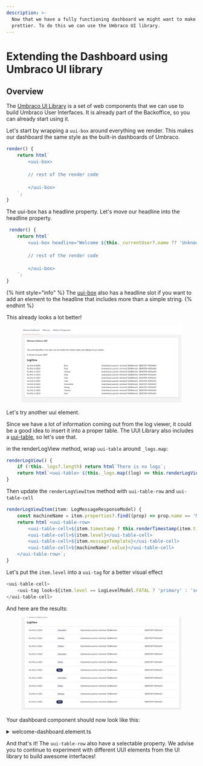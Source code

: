 ```yaml
---
description: >-
  Now that we have a fully functioning dashboard we might want to make it look
  prettier. To do this we can use the Umbraco UI library.
---
```


# Extending the Dashboard using Umbraco UI library

## Overview

The [Umbraco UI Library](../../extending/ui-library.md) is a set of web components that we can use to build Umbraco User Interfaces. It is already part of the Backoffice, so you can already start using it.

Let's start by wrapping a `uui-box` around everything we render. This makes our dashboard the same style as the built-in dashboards of Umbraco.

```typescript
render() {
    return html`
        <uui-box>
        
        // rest of the render code
        
        </uui-box>
    `;
}
```

The uui-box has a headline property. Let's move our headline into the headline property.

```typescript
 render() {
    return html`
        <uui-box headline="Welcome ${this._currentUser?.name ?? 'Unknown'}!">
        
        // rest of the render code
        
        </uui-box>
    `;
}
```

{% hint style="info" %}
The [uui-box](https://uui.umbraco.com/?path=/docs/layout-box--docs) also has a headline slot if you want to add an element to the headline that includes more than a simple string.
{% endhint %}

This already looks a lot better!

<figure><img src="../../.gitbook/assets/uuiibox.png" alt=""><figcaption></figcaption></figure>

Let's try another uui element.

Since we have a lot of information coming out from the log viewer, it could be a good idea to insert it into a proper table. The UUI Library also includes a [uui-table](https://uui.umbraco.com/?path=/docs/layout-table-table--docs), so let's use that.

in the renderLogView method, wrap `uui-table` around `_logs.map`:

```typescript
renderLogView() {
    if (!this._logs?.length) return html`There is no logs`;
    return html`<uui-table> ${this._logs.map((log) => this.renderLogViewItem(log))} </uui-table>`;
}
```

Then update the `renderLogViewItem` method with `uui-table-row` and `uui-table-cell`

```typescript
renderLogViewItem(item: LogMessageResponseModel) {
    const machineName = item.properties?.find((prop) => prop.name == 'MachineName');
    return html`<uui-table-row>
        <uui-table-cell>${item.timestamp ? this.renderTimestamp(item.timestamp) : nothing}</uui-table-cell>
        <uui-table-cell>${item.level}</uui-table-cell>
        <uui-table-cell>${item.messageTemplate}</uui-table-cell>
        <uui-table-cell>${machineName?.value}</uui-table-cell>
    </uui-table-row>`;
}
```

Let's put the `item.level` into a `uui-tag` for a better visual effect

```typescript
<uui-table-cell>
    <uui-tag look=${item.level == LogLevelModel.FATAL ? 'primary' : 'secondary'}> ${item.level} </uui-tag>
</uui-table-cell>
```

And here are the results:

<figure><img src="../../.gitbook/assets/uui-table-and-tag.png" alt=""><figcaption></figcaption></figure>

Your dashboard component should now look like this:

<details>

<summary>welcome-dashboard.element.ts</summary>

```typescript
import { UUITextStyles } from '@umbraco-ui/uui-css';
import { UmbLogViewerRepository } from '@umbraco-cms/backoffice/logviewer';
import { UmbElementMixin } from '@umbraco-cms/backoffice/element-api';
import { LitElement, css, customElement, html, nothing, state } from '@umbraco-cms/backoffice/external/lit';
import {
	UMB_CURRENT_USER_STORE_CONTEXT_TOKEN,
	UmbCurrentUserStore,
	UmbLoggedInUser,
} from '@umbraco-cms/backoffice/current-user';
import { LogLevelModel, LogMessageResponseModel } from '@umbraco-cms/backoffice/backend-api';

@customElement('my-welcome-dashboard')
export class MyWelcomeDashboardElement extends UmbElementMixin(LitElement) {
	@state()
	private _currentUser?: UmbLoggedInUser;

	@state()
	private _logs?: LogMessageResponseModel[];

	private _currentUserStore?: UmbCurrentUserStore;
	private _logRepository = new UmbLogViewerRepository(this);

	constructor() {
		super();
		this._getLogs();

		this.consumeContext(UMB_CURRENT_USER_STORE_CONTEXT_TOKEN, (instance) => {
			this._currentUserStore = instance;
			this._observeCurrentUser();
		});
	}

	private async _observeCurrentUser() {
		if (!this._currentUserStore) return;

		this.observe(this._currentUserStore.currentUser, (currentUser) => {
			this._currentUser = currentUser;
		});
	}

	private async _getLogs() {
		const logs = await this._logRepository.getLogs({
			skip: 0,
			take: 10,
		});
		if (!logs.data) return;
		this._logs = logs.data.items;
	}

	render() {
		return html`
			<uui-box headline="Welcome ${this._currentUser?.name ?? 'Umbraco HQ'}!">
				${this.renderHappyAnniversary()}
				<div>
					<p>This is the Backoffice. From here, you can modify the content, media, and settings of your website.</p>
					<p>© Sample Company 20XX</p>
				</div>
				<div>
					<h2>LogView</h2>
					${this.renderLogView()}
				</div>
			</uui-box>
		`;
	}

	renderHappyAnniversary() {
		if (!this._currentUser?.createDate) return;
		const today = new Date();
		const createDate = new Date(this._currentUser?.createDate);

		if (
			today.getDate() == createDate.getDate() &&
			today.getMonth() == createDate.getMonth() &&
			today.getFullYear() > createDate.getFullYear()
		)
			return html`Happy Anniversary! 🥳🎉`;
		return;
	}

	renderLogView() {
		if (!this._logs?.length) return html`There is no fatal errors`;
		return html`<uui-table> ${this._logs.map((log) => this.renderLogViewItem(log))} </uui-table>`;
	}

	renderLogViewItem(item: LogMessageResponseModel) {
		const machineName = item.properties?.find((prop) => prop.name == 'MachineName');
		return html`<uui-table-row>
			<uui-table-cell>${item.timestamp ? this.renderTimestamp(item.timestamp) : nothing}</uui-table-cell>
			<uui-table-cell>
				<uui-tag look=${item.level == LogLevelModel.FATAL ? 'primary' : 'secondary'}> ${item.level} </uui-tag>
			</uui-table-cell>
			<uui-table-cell>${item.messageTemplate}</uui-table-cell>
			<uui-table-cell>${machineName?.value}</uui-table-cell>
		</uui-table-row>`;
	}

	renderTimestamp(t: string) {
		const timestamp = new Date(t).toDateString();
		return html`${timestamp}`;
	}

	static styles = [
		UUITextStyles,
		css`
			:host {
				display: block;
				padding: var(--uui-size-layout-1);
			}
		`,
	];
}

export default MyWelcomeDashboardElement;

declare global {
	interface HTMLElementTagNameMap {
		'my-welcome-dashboard': MyWelcomeDashboardElement;
	}
}
```

</details>

And that's it! The `uui-table-row` also have a selectable property. We advise you to continue to experiment with different UUI elements from the UI library to build awesome interfaces!&#x20;
